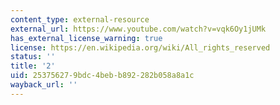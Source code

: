 ```yaml
---
content_type: external-resource
external_url: https://www.youtube.com/watch?v=vqk6Oy1jUMk
has_external_license_warning: true
license: https://en.wikipedia.org/wiki/All_rights_reserved
status: ''
title: '2'
uid: 25375627-9bdc-4beb-b892-282b058a8a1c
wayback_url: ''
---
```

